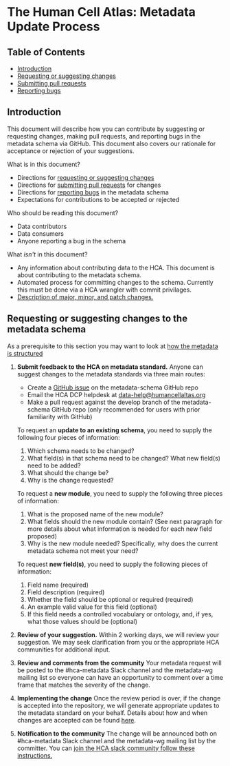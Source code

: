 # The Human Cell Atlas: Metadata Update Process

## Table of Contents
- [Introduction](#introduction)
- [Requesting or suggesting changes](#requesting-or-suggesting-changes)
- [Submitting pull requests](#submitting-pull-requests) 
- [Reporting bugs](#reporting-bugs)

## Introduction

This document will describe how you can contribute by suggesting or requesting changes, making pull requests, and reporting bugs in the metadata schema via GitHub. This document also covers our rationale for acceptance or rejection of your suggestions.

What is in this document?
 - Directions for [requesting or suggesting changes](#requesting-or-suggesting-changes)
 - Directions for [submitting pull requests](#submitting-pull-requests) for changes
 - Directions for [reporting bugs](#reporting-bugs) in the metadata schema
 - Expectations for contributions to be accepted or rejected

Who should be reading this document?
 - Data contributors
 - Data consumers
 - Anyone reporting a bug in the schema

What *isn't* in this document?
- Any information about contributing data to the HCA. This document is about contributing to the metadata schema.
- Automated process for committing changes to the schema. Currently this must be done via a HCA wrangler with commit privilages.
- [Description of major, minor, and patch changes.](https://github.com/HumanCellAtlas/metadata-schema/blob/mg-updade-docs/docs/evolution.md#schema-versioning)

## Requesting or suggesting changes to the metadata schema

As a prerequisite to this section you may want to look at [how the metadata is structured](metadata-schema/docs/structure.md)

1. **Submit feedback to the HCA on metadata standard.** Anyone can suggest changes to the metadata standards via three main routes:
    - Create a [GitHub issue](https://github.com/HumanCellAtlas/metadata-schema/issues/new) on the metadata-schema GitHub repo
    - Email the HCA DCP helpdesk at data-help@humancellaltas.org
    - Make a pull request against the develop branch of the metadata-schema GitHub repo (only recommended for users with prior familiarity with GitHub)

    To request an **update to an existing schema**, you need to supply the following four pieces of information:

    1. Which schema needs to be changed?
    1. What field(s) in that schema need to be changed? What new field(s) need to be added?
    1. What should the change be?
    1. Why is the change requested?

    To request a **new module**, you need to supply the following three pieces of information:

    1. What is the proposed name of the new module?
    1. What fields should the new module contain? (See next paragraph for more details about what information is needed for each new field proposed)
    1. Why is the new module needed? Specifically, why does the current metadata schema not meet your need?
    
    To request **new field(s)**, you need to supply the following pieces of information:
    
    1. Field name (required)
    1. Field description (required)
    1. Whether the field should be optional or required (required)
    1. An example valid value for this field (optional)
    1. If this field needs a controlled vocabulary or ontology, and, if yes, what those values should be (optional)

2. **Review of your suggestion.** Within 2 working days, we will review your suggestion. We may seek clarification from you or the appropriate HCA communities for additional input.

3. **Review and comments from the community** Your metadata request will be posted to the #hca-metadata Slack channel and the metadata-wg mailing list so everyone can have an opportunity to comment over a time frame that matches the severity of the change.

4.  **Implementing the change** Once the review period is over, if the change is accepted into the repository, we will generate appropriate updates to the metadata standard on your behalf. Details about how and when changes are accepted can be found [here](https://github.com/HumanCellAtlas/metadata-schema/blob/mg-updade-docs/docs/committers.md#schema-update-acceptance-process).

5.  **Notification to the community** The change will be announced both on #hca-metadata Slack channel and the metadata-wg mailing list by the committer. You can [join the HCA slack community follow these instructions.](https://github.com/HumanCellAtlas/wiki/wiki)
